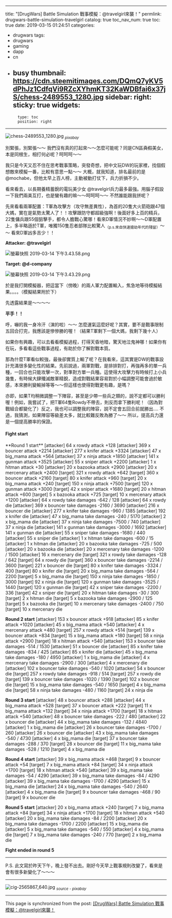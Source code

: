 
---
title: "[DrugWars] Battle Simulation 戰事模擬：@travelgirl來襲！"
permlink: drugwars-battle-simulation-travelgirl
catalog: true
toc_nav_num: true
toc: true
date: 2019-03-15 01:24:51
categories:
- drugwars
tags:
- drugwars
- gaming
- dapp
- cn
- busy
thumbnail: https://cdn.steemitimages.com/DQmQ7yKV5dPhJz1CdfqVi9RZcXYhmKT32KaWDBfai6x37jS/chess-2489553_1280.jpg
sidebar:
    right:
        sticky: true
widgets:
    -
        type: toc
        position: right
---


![chess-2489553_1280.jpg](https://cdn.steemitimages.com/DQmQ7yKV5dPhJz1CdfqVi9RZcXYhmKT32KaWDBfai6x37jS/chess-2489553_1280.jpg)
<sub>*pixabay*</sub>


別緊張，別緊張～～ 我們沒有真的打起來～～怎麼可能呢？同是CN區<del>真假</del>美女，本是同根生，相打何必呢？呵呵呵～～ 

我只是今天又忍不住在思考戰事策略，突發奇想，把中文玩DW的玩家裡，找個假想敵來模擬一番，比較有意思一點～～ 大概，就我知道，排名最前的是 @mochabe，但他太早上百人榜，主動被動打仗下，兵力折損不少。

看來看去，以長期養精蓄銳的電玩美少女 @travelgirl兵力最多最強。用腦子假設一下我們兩美互打，也是蠻有趣的嘛～～呵呵呵～～ 不然誰能跟我拼呢？

先來看看兩軍配置：T軍為攻擊方（攻守無差異性），為首的20隻大火箭砲跟47個大媽，實在是氣勢太驚人了！！攻擊跟防守都超級強啊！後面好多上百的精兵，22隻傭兵跟55個狙擊手，都令人膽戰心驚哪！看來D軍情況不妙啊～～D軍配置上，多半略遜於T軍，唯獨150隻忍者部隊比較驚人<sub>（p.s.來自快速搶劫年代的殘留）</sub>～～ 看來D軍凶多吉少！！

**Attacker: @travelgirl**

![螢幕快照 2019-03-14 下午3.43.58.png](https://cdn.steemitimages.com/DQmedJr3ikxugDzeKET2azgP8NSE2HMrucUa5hvkGnrGfmZ/%E8%9E%A2%E5%B9%95%E5%BF%AB%E7%85%A7%202019-03-14%20%E4%B8%8B%E5%8D%883.43.58.png)

**Target: @d-company**

![螢幕快照 2019-03-14 下午3.43.29.png](https://cdn.steemitimages.com/DQmYDRwbjia1aHi7XL17p4rBJ2bejEfKuNN8PBXmKfPzHU1/%E8%9E%A2%E5%B9%95%E5%BF%AB%E7%85%A7%202019-03-14%20%E4%B8%8B%E5%8D%883.43.29.png)

於是我打開模擬器，把這當下（傍晚）的兩人軍力配置輸入，焦急地等待模擬結果。。。。（模擬結果附於下）

先透露結果是～～～～

**平手！！**

呼，嚇的我一身冷汗（演的啦）～～ 怎麼運氣這麼好呢？其實，要不是戰事限制五回合打完，我應該是慘慘勝的喔！（結果T軍剩下一個大媽，我剩下幾十人）

如果你有興趣，可以去看看模擬過程，打得天昏地暗，驚天地泣鬼神哪！如果你有在玩，多看看這些戰事過程，有助於你了解對戰本質。

那為什麼T軍看似較強，最後卻實質上輸了呢？在我看來，這其實是DW的戰事設計充滿很多變化性的結果。先前說過，兩軍對戰，是排排對打，再強再多的單一兵種，一回合也只能攻擊一次，對準對方單一兵種。這使得大攻擊力有時候打上小兵幾隻，有時候大肆殲滅敵軍精銳，造成對戰結果容易對於小幅調整可能會過於敏感，本來勝利變輸掉等等～～但這樣也使得對戰更有趣，是嗎？

亦即，如果T均稍微調整一下陣容，甚至是少帶一些兵之類的，說不定都可以勝利喔！例如，我嘗試了，把T軍64隻Rowdy不帶去，則反而拿下勝利呢！（因為對戰組合都變化了）反之，我也可以調整我的陣容，說不定會五回合前就勝出.... 不過，我猜測，如果陣容等級差太多，就比較難反敗為勝了～～ 所以，提高兵力還是一個提高勝率的保證。

<h4>Fight start</h4>
**Round 1 start**
[attacker] 64 x rowdy attack +128
[attacker] 369 x bouncer attack +2214
[attacker] 277 x knifer attack +3324
[attacker] 47 x big_mama attack +564
[attacker] 37 x ninja attack +1850
[attacker] 141 x gunman attack +3525
[attacker] 55 x sniper attack +2200
[attacker] 1 x hitman attack +30
[attacker] 20 x bazooka attack +2900
[attacker] 20 x mercenary attack +2400
[target] 321 x rowdy attack +642
[target] 360 x bouncer attack +2160
[target] 80 x knifer attack +960
[target] 20 x big_mama attack +240
[target] 150 x ninja attack +7500
[target] 120 x gunman attack +3000
[target] 42 x sniper attack +1680
[target] 20 x hitman attack +600
[target] 5 x bazooka attack +725
[target] 10 x mercenary attack +1200
[attacker] 64 x rowdy take damages -642 / 128
[attacker] 64 x rowdy die
[attacker] 369 x bouncer take damages -2160 / 3690
[attacker] 216 x bouncer die
[attacker] 277 x knifer take damages -960 / 1385
[attacker] 192 x knifer die
[attacker] 47 x big_mama take damages -240 / 5170
[attacker] 2 x big_mama die
[attacker] 37 x ninja take damages -7500 / 740
[attacker] 37 x ninja die
[attacker] 141 x gunman take damages -3000 / 1692
[attacker] 141 x gunman die
[attacker] 55 x sniper take damages -1680 / 440
[attacker] 55 x sniper die
[attacker] 1 x hitman take damages -600 / 15
[attacker] 1 x hitman die
[attacker] 20 x bazooka take damages -725 / 500
[attacker] 20 x bazooka die
[attacker] 20 x mercenary take damages -1200 / 1500
[attacker] 16 x mercenary die
[target] 321 x rowdy take damages -128 / 642
[target] 64 x rowdy die
[target] 360 x bouncer take damages -2214 / 3600
[target] 221 x bouncer die
[target] 80 x knifer take damages -3324 / 400
[target] 80 x knifer die
[target] 20 x big_mama take damages -564 / 2200
[target] 5 x big_mama die
[target] 150 x ninja take damages -1850 / 3000
[target] 92 x ninja die
[target] 120 x gunman take damages -3525 / 1440
[target] 120 x gunman die
[target] 42 x sniper take damages -2200 / 336
[target] 42 x sniper die
[target] 20 x hitman take damages -30 / 300
[target] 2 x hitman die
[target] 5 x bazooka take damages -2900 / 125
[target] 5 x bazooka die
[target] 10 x mercenary take damages -2400 / 750
[target] 10 x mercenary die

**Round 2 start**
[attacker] 153 x bouncer attack +918
[attacker] 85 x knifer attack +1020
[attacker] 45 x big_mama attack +540
[attacker] 4 x mercenary attack +480
[target] 257 x rowdy attack +514
[target] 139 x bouncer attack +834
[target] 15 x big_mama attack +180
[target] 58 x ninja attack +2900
[target] 18 x hitman attack +540
[attacker] 153 x bouncer take damages -514 / 1530
[attacker] 51 x bouncer die
[attacker] 85 x knifer take damages -834 / 425
[attacker] 85 x knifer die
[attacker] 45 x big_mama take damages -180 / 4950
[attacker] 1 x big_mama die
[attacker] 4 x mercenary take damages -2900 / 300
[attacker] 4 x mercenary die
[attacker] 102 x bouncer take damages -540 / 1020
[attacker] 54 x bouncer die
[target] 257 x rowdy take damages -918 / 514
[target] 257 x rowdy die
[target] 139 x bouncer take damages -1020 / 1390
[target] 102 x bouncer die
[target] 15 x big_mama take damages -540 / 1650
[target] 4 x big_mama die
[target] 58 x ninja take damages -480 / 1160
[target] 24 x ninja die

**Round 3 start**
[attacker] 48 x bouncer attack +288
[attacker] 44 x big_mama attack +528
[target] 37 x bouncer attack +222
[target] 11 x big_mama attack +132
[target] 34 x ninja attack +1700
[target] 18 x hitman attack +540
[attacker] 48 x bouncer take damages -222 / 480
[attacker] 22 x bouncer die
[attacker] 44 x big_mama take damages -132 / 4840
[attacker] 1 x big_mama die
[attacker] 26 x bouncer take damages -1700 / 260
[attacker] 26 x bouncer die
[attacker] 43 x big_mama take damages -540 / 4730
[attacker] 4 x big_mama die
[target] 37 x bouncer take damages -288 / 370
[target] 28 x bouncer die
[target] 11 x big_mama take damages -528 / 1210
[target] 4 x big_mama die

**Round 4 start**
[attacker] 39 x big_mama attack +468
[target] 9 x bouncer attack +54
[target] 7 x big_mama attack +84
[target] 34 x ninja attack +1700
[target] 18 x hitman attack +540
[attacker] 39 x big_mama take damages -54 / 4290
[attacker] 39 x big_mama take damages -84 / 4290
[attacker] 39 x big_mama take damages -1700 / 4290
[attacker] 15 x big_mama die
[attacker] 24 x big_mama take damages -540 / 2640
[attacker] 4 x big_mama die
[target] 9 x bouncer take damages -468 / 90
[target] 9 x bouncer die

**Round 5 start**
[attacker] 20 x big_mama attack +240
[target] 7 x big_mama attack +84
[target] 34 x ninja attack +1700
[target] 18 x hitman attack +540
[attacker] 20 x big_mama take damages -84 / 2200
[attacker] 20 x big_mama take damages -1700 / 2200
[attacker] 15 x big_mama die
[attacker] 5 x big_mama take damages -540 / 550
[attacker] 4 x big_mama die
[target] 7 x big_mama take damages -240 / 770
[target] 2 x big_mama die

**Fight ended in round 5**

*******************
P.S. 此文寫於昨天下午，晚上發不出去。剛好今天早上戰事規則改變了，看來是會有很多新變化了～～～

********
![cig-2565867_640.jpg](https://cdn.steemitimages.com/DQmSaG1YbV8688NU5X6eJ4D2MisP5Rvir1Cj723gJC4Ab8x/cig-2565867_640.jpg)
<sub>*source - pixabay*</sub>


- - -

This page is synchronized from the post: [[DrugWars] Battle Simulation 戰事模擬：@travelgirl來襲！](https://steemit.com/@deanliu/drugwars-battle-simulation-travelgirl)
